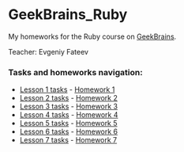 # GeekBrains_Ruby

My homeworks for the Ruby course on [GeekBrains](https://geekbrains.ru).

Teacher: Evgeniy Fateev

### Tasks and homeworks navigation:

* [Lesson 1 tasks](https://gist.github.com/psylone/0b20769fb4aac017ed76) - [Homework 1](/first_lesson.rb)
* [Lesson 2 tasks](https://gist.github.com/psylone/72a88ddd93fbb650273704064642cb17) - [Homework 2](/second_lesson.rb)
* [Lesson 3 tasks](https://gist.github.com/psylone/1652c4b31c66ad997d81a5e5b897fa20) - [Homework 3](/third_lesson.rb)
* [Lesson 4 tasks](https://gist.github.com/psylone/b220c9c39233c72fc80a) - [Homework 4](/fourth_lesson.rb)
* [Lesson 5 tasks](https://gist.github.com/psylone/9c897e71cc5e70ae3f75) - [Homework 5](/Fifth_lesson/)
* [Lesson 6 tasks](https://gist.github.com/psylone/2adb415bf6b9851b3d1a) - [Homework 6](#)
* [Lesson 7 tasks](https://gist.github.com/psylone/84eb4d50e0922d87f539) - [Homework 7](#)
